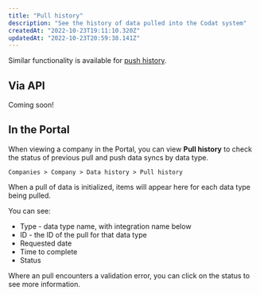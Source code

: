 ```yaml
---
title: "Pull history"
description: "See the history of data pulled into the Codat system"
createdAt: "2022-10-23T19:11:10.320Z"
updatedAt: "2022-10-23T20:59:38.141Z"
---
```


Similar functionality is available for [push history](/configure/portal/pull-and-push-history).

## Via API

Coming soon!

## In the Portal

When viewing a company in the Portal, you can view **Pull history** to check the status of previous pull and push data syncs by data type.

`Companies > Company > Data history > Pull history`

When a pull of data is initialized, items will appear here for each data type being pulled.

You can see:

- Type - data type name, with integration name below
- ID - the ID of the pull for that data type
- Requested date
- Time to complete
- Status

Where an pull encounters a validation error, you can click on the status to see more information.